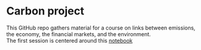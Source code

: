 # Carbon project

This GitHub repo gathers material for a course on links between emissions, the economy, the financial markets, and the environment.  
The first session is centered around this [notebook](https://github.com/shokru/carbon_emissions/blob/main/E4_master.ipynb)
